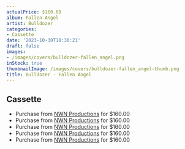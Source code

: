```yaml
---
actualPrice: $160.00
album: Fallen Angel
artist: Bulldozer
categories:
- Cassette
date: '2023-10-30T18:30:21'
draft: false
images:
- /images/covers/bulldozer-fallen_angel.png
inStock: true
thumbnailImage: /images/covers/bulldozer-fallen_angel-thumb.png
title: Bulldozer - Fallen Angel
---
```


## Cassette
* Purchase from [NWN Productions](http://shop.nwnprod.com/index.php?route=product/product&path=73&product_id=41380&sort=pd.name&order=ASC) for $160.00
* Purchase from [NWN Productions](http://shop.nwnprod.com/index.php?route=product/product&path=73&product_id=41439&sort=pd.name&order=ASC) for $160.00
* Purchase from [NWN Productions](http://shop.nwnprod.com/index.php?route=product/product&path=73&product_id=41885&sort=pd.name&order=ASC) for $160.00
* Purchase from [NWN Productions](http://shop.nwnprod.com/index.php?route=product/product&path=73&product_id=42322&sort=pd.name&order=ASC) for $160.00
* Purchase from [NWN Productions](http://shop.nwnprod.com/index.php?route=product/product&path=73&product_id=42768&sort=pd.name&order=ASC) for $160.00
